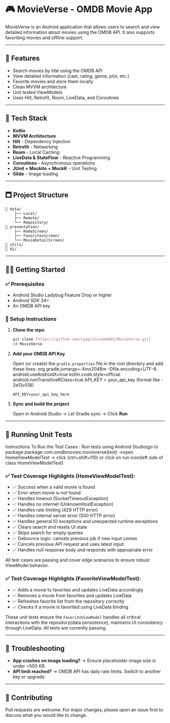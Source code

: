 # 🎮 MovieVerse - OMDB Movie App

MovieVerse is an Android application that allows users to search and view detailed information about movies using the OMDB API. It also supports favoriting movies and offline support.

---

## 🚀 Features

- Search movies by title using the OMDB API
- View detailed information (cast, rating, genre, plot, etc.)
- Favorite movies and store them locally
- Clean MVVM architecture
- Unit tested ViewModels
- Uses Hilt, Retrofit, Room, LiveData, and Coroutines

---

## 🛀 Tech Stack

- **Kotlin**
- **MVVM Architecture**
- **Hilt** - Dependency Injection
- **Retrofit** - Networking
- **Room** - Local Caching
- **LiveData & StateFlow** - Reactive Programming
- **Coroutines** - Asynchronous operations
- **JUnit + Mockito + MockK** - Unit Testing
- **Glide** - Image loading

---

## 🗖️ Project Structure

```
📁 data/
    ├── Local/
    ├── Remote/
    └── Repository/
📁 presentation/
    ├── HomeScreen/
    ├── FavoritesScreen/
    └── MovieDetailScreen/
📁 utils/
📁 di/
```

---

## 🧑‍💻 Getting Started

### ✅ Prerequisites

- Android Studio Ladybug Feature Drop or higher
- Android SDK 34+
- An OMDB API key

### 🔧 Setup Instructions

1. **Clone the repo**

   ```bash
   git clone [https://github.com/tyagishivamm865/MovieVerse.git]
   cd MovieVerse
   ```

2. **Add your OMDB API Key**

   Open (or create) the `gradle.properties` file in the root directory and add these lines:
   org.gradle.jvmargs=-Xmx2048m -Dfile.encoding=UTF-8
   android.useAndroidX=true
   kotlin.code.style=official
   android.nonTransitiveRClass=true
   API_KEY = your_api_key (format like - 2e13v518)

   ```properties
   API_KEY=your_api_key_here
   ```

3. **Sync and build the project**

   Open in Android Studio → Let Gradle sync → Click **Run**

---

## 🧚 Running Unit Tests

Instructions To Run the Test Cases : 
Run tests using Android Studio(go to package package com.omdbmovies.movieverse(test) ->open HomeViewModelTest -> click (ctrl+shift+f10) or click on run icon(left side of class HomeViewModelTest)

### ✅ Test Coverage Highlights (HomeViewModelTest):

- ✅ Success when a valid movie is found
- ✅ Error when movie is not found
- ✅ Handles timeout (SocketTimeoutException)
- ✅ Handles no internet (UnknownHostException)
- ✅ Handles rate limiting (429 HTTP error)
- ✅ Handles internal server error (500 HTTP error)
- ✅ Handles general IO exceptions and unexpected runtime exceptions
- ✅ Clears search and resets UI state
- ✅ Skips search for empty queries
- ✅ Debounce logic: cancels previous job if new input comes
- ✅ Cancels previous API request and uses latest input
- ✅ Handles null response body and responds with appropriate error

All test cases are passing and cover edge scenarios to ensure robust ViewModel behavior.

### ✅ Test Coverage Highlights (FavoriteViewModelTest):

- ✅ Adds a movie to favorites and updates LiveData accordingly
- ✅ Removes a movie from favorites and updates LiveData
- ✅ Refreshes favorite list from the repository correctly
- ✅ Checks if a movie is favorited using LiveData binding

These unit tests ensure the `FavoriteViewModel` handles all critical interactions with the repository(data persistence), maintains UI consistency through LiveData. All tests are currently passing.

---

## 🚩 Troubleshooting

- **App crashes on image loading?** → Ensure placeholder image size is under \~500 KB.
- **API limit reached?** → OMDB API has daily rate limits. Switch to another key or upgrade.

---

## 🤝 Contributing

Pull requests are welcome. For major changes, please open an issue first to discuss what you would like to change.

